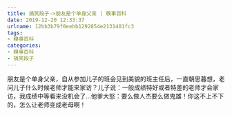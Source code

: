```yaml
---
title: 搞笑段子->朋友是个单身父亲 | 糗事百科
date: 2019-12-20 12:33:37
urlname: 12bb3b79f0eebb1292854e2131401fc3
tags: 
- 糗事百科
categories:
- 糗事百科
- 搞笑段子
---
```

朋友是个单身父亲，自从参加儿子的班会见到美貌的班主任后，一直朝思暮想，老问儿子什么时候老师才能来家访？儿子说：一般成绩特好或者特差的老师才会家访，我成绩中等看来没机会了…他爹大怒：要么做人杰要么做鬼雄！你这不上不下的，怎么让老师变成老母啊！


